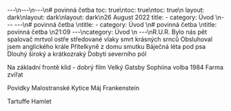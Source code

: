 ---\n---\n---\n# povinná četba
toc: true\ntoc: true\ntoc: true\n
layout: dark\nlayout: dark\nlayout: dark\n26 August 2022
title: -
category: Úvod \n---
---\n# povinná četba \ntitle: -
category: Úvod \n# povinná četba \ntitle: povinná četba \n21:09
---\ncategory: Úvod \n
---\nR.U.R.
Bylo nás pět
spalovač mrtvol
ostře středované vlaky
smrt krásných srnců
Obsluhoval jsem anglického krále
Přítelkyně z domu smutku
Báječná léta pod psa
Dlouhý široký a krátkozraký
Dobytí severního pól

Na základní frontě klid - dobrý film
Velký Gatsby
Sophiina volba
1984
Farma zvířat

Povídky Malostranské
Kytice
Máj
Frankenstein

Tartuffe
Hamlet
